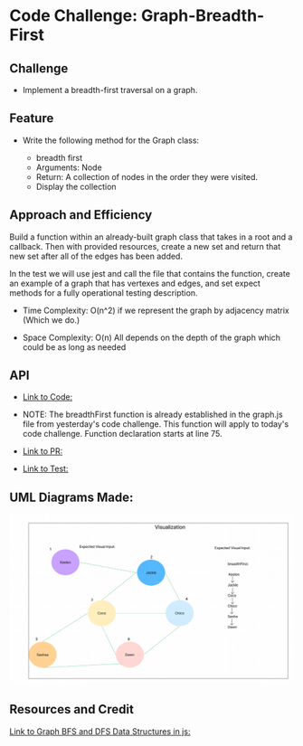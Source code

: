 # Code Challenge: Graph-Breadth-First

## Challenge

- Implement a breadth-first traversal on a graph.

## Feature

- Write the following method for the Graph class:

  - breadth first
  - Arguments: Node
  - Return: A collection of nodes in the order they were visited.
  - Display the collection

## Approach and Efficiency

Build a function within an already-built graph class that takes in a root and a callback. Then with provided resources, create a new set and return that new set after all of the edges has been added.

In the test we will use jest and call the file that contains the function, create an example of a graph that has vertexes and edges, and set expect methods for a fully operational testing description.

- Time Complexity: O(n^2) if we represent the graph by adjacency matrix (Which we do.)

- Space Complexity: O(n) All depends on the depth of the graph which could be as long as needed

## API

- [Link to Code:](../Graph/graph.js)

- NOTE: The breadthFirst function is already established in the graph.js file from yesterday's code challenge. This function will apply to today's code challenge. Function declaration starts at line 75.

- [Link to PR:]()

- [Link to Test:](../Graph/__tests__/graph-breadth-first.test.js)

## UML Diagrams Made:

![Alt text](assets/graph-breadth-first.png)

## Resources and Credit

[Link to Graph BFS and DFS Data Structures in js:](chrome-extension://efaidnbmnnnibpcajpcglclefindmkaj/http://www.sfu.ca/~arashr/parminder.pdf)
